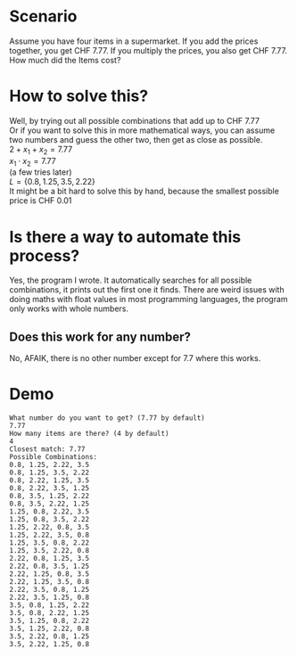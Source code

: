 # Scenario
Assume you have four items in a supermarket. If you add the prices together, you get CHF 7.77. If you multiply the prices, you also get CHF 7.77. How much did the Items cost?
# How to solve this?
Well, by trying out all possible combinations that add up to CHF 7.77 \
Or if you want to solve this in more mathematical ways, you can assume two numbers and guess the other two, then get as close as possible. \
$2+x_1+x_2 = 7.77$ \
$x_1 \cdot x_2 = 7.77$ \
(a few tries later) \
$L = \{0.8, 1.25, 3.5, 2.22\}$ \
It might be a bit hard to solve this by hand, because the smallest possible price is CHF 0.01 
# Is there a way to automate this process?
Yes, the program I wrote.
It automatically searches for all possible combinations, it prints out the first one it finds.
There are weird issues with doing maths with float values in most programming languages, the program only works with whole numbers.
## Does this work for any number?
No, AFAIK, there is no other number except for 7.7 where this works.
# Demo
```
What number do you want to get? (7.77 by default)
7.77
How many items are there? (4 by default)
4
Closest match: 7.77
Possible Combinations:
0.8, 1.25, 2.22, 3.5
0.8, 1.25, 3.5, 2.22
0.8, 2.22, 1.25, 3.5
0.8, 2.22, 3.5, 1.25
0.8, 3.5, 1.25, 2.22
0.8, 3.5, 2.22, 1.25
1.25, 0.8, 2.22, 3.5
1.25, 0.8, 3.5, 2.22
1.25, 2.22, 0.8, 3.5
1.25, 2.22, 3.5, 0.8
1.25, 3.5, 0.8, 2.22
1.25, 3.5, 2.22, 0.8
2.22, 0.8, 1.25, 3.5
2.22, 0.8, 3.5, 1.25
2.22, 1.25, 0.8, 3.5
2.22, 1.25, 3.5, 0.8
2.22, 3.5, 0.8, 1.25
2.22, 3.5, 1.25, 0.8
3.5, 0.8, 1.25, 2.22
3.5, 0.8, 2.22, 1.25
3.5, 1.25, 0.8, 2.22
3.5, 1.25, 2.22, 0.8
3.5, 2.22, 0.8, 1.25
3.5, 2.22, 1.25, 0.8
```